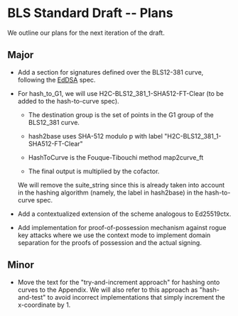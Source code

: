 # BLS Standard Draft -- Plans

We outline our plans for the next iteration of the draft.

## Major

* Add a section for signatures defined over the BLS12-381 curve,
following the [EdDSA](https://tools.ietf.org/html/rfc8032) spec.

* For hash_to_G1, we will use H2C-BLS12_381_1-SHA512-FT-Clear (to be added
to the hash-to-curve spec).

   - The destination group is the set of points in the G1 group
   of the BLS12_381 curve.
   
   - hash2base uses SHA-512 modulo p with label "H2C-BLS12_381_1-SHA512-FT-Clear"

   - HashToCurve is the Fouque-Tibouchi method map2curve_ft
   
   - The final output is multiplied by the cofactor.										

  We will remove the suite_string since this is already taken into
  account in the hashing algorithm (namely, the label in hash2base) in
  the hash-to-curve spec.

* Add a contextualized extension of the scheme analogous to Ed25519ctx.

* Add implementation for proof-of-possession mechanism against rogue
key attacks where we use the context mode to implement domain
separation for the proofs of possession and the actual signing.


## Minor

* Move the text for the "try-and-increment approach" for hashing onto
curves to the Appendix.  We will also refer to this approach as
"hash-and-test" to avoid incorrect implementations that simply
increment the x-coordinate by 1.

